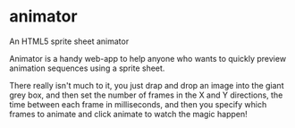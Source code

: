 animator
========

An HTML5 sprite sheet animator


Animator is a handy web-app to help anyone who wants to quickly preview animation sequences using a sprite sheet.  

There really isn't much to it, you just drap and drop an image into the giant grey box, and then set the number of
frames in the X and Y directions, the time between each frame in milliseconds, and then you specify which frames to
animate and click animate to watch the magic happen!
